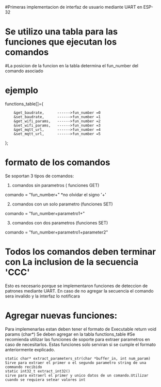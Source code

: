 
#Primeras implementacion de interfaz de usuario mediante UART en ESP-32


# Se utilizo una tabla para las funciones que ejecutan los comandos

#La posicion de la funcion en la tabla determina el fun_number del comando asociado
# ejemplo

functions_table[]={

		&get_baudrate,      ------>fun_number =0
	    &set_baudrate,      ------>fun_number =1
		&get_wifi_params,   ------>fun_number =2
	    &set_wifi_params,   ------>fun_number =3
	    &get_mqtt_url,      ------>fun_number =4
	    &set_mqtt_url,      ------>fun_number =5
};


# formato de los comandos
Se soportan 3 tipos de comandos:

1) comandos sin parametros ( funciones GET)

 comando = "fun_number+"
 *no olvidar el signo '+'

 2) comandos con un solo parametro (funciones SET)

 comando = "fun_number+parametro1+" 

 3) comandos con dos parametros (funciones SET)

 comando = "fun_number+parametro1+parameter2"


 # Todos los comandos deben terminar con La inclusion de la secuencia 'CCC'
 Esto es necesario porque se implementaron funciones de deteccion 
 de patrones mediante UART.
 En caso de no agregar la secuencia el comando sera invalido y la interfaz lo notificara


  

# Agregar nuevas funciones:
 Para implemenarlas estan deben tener el formato de Executable  return void  params (char*)
 Se deben agregar en la tabla functions_table
 #Se recomienda utilizar las funciones de soporte para extraer parametros en caso de necesitarlos.
 Estas funciones solo serviran si se cumple el formato anteriormente explicado.


    static char* extract_parameters_str(char *buffer_in, int num_param)
    Sirve para extraer el primer o el segundo parametro string de una commando recibido
    static int32_t extract_int32()
    sirve para extraerl el primer y unico datos de un comando.Utilizar cuando se requiera setear valores int
